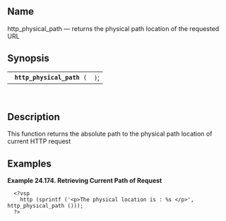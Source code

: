 <div>

<div>

</div>

<div>

## Name

http_physical_path — returns the physical path location of the requested
URL

</div>

<div>

## Synopsis

<div>

|                                 |      |
|---------------------------------|------|
| ` `**`http_physical_path`**` (` | `)`; |

<div>

 

</div>

</div>

</div>

<div>

## Description

This function returns the absolute path to the physical path location of
current HTTP request

</div>

<div>

## Examples

<div>

**Example 24.174. Retrieving Current Path of Request**

<div>

``` programlisting
  <?vsp
    http (sprintf ('<p>The physical location is : %s </p>', http_physical_path ()));
  ?>
  
```

</div>

</div>

  

</div>

</div>
